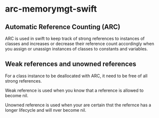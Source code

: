 # arc-memorymgt-swift

## Automatic Reference Counting (ARC)
   ARC is used in swift to keep track of strong references to instances of classes and 
   increases or decrease their reference count accordingly when you assign or unassign 
   instances of classes to constants and variables.

## Weak references and unowned references 
   For a class instance to be deallocated with ARC, it need to be free of all strong 
   references.
   
   Weak reference is used when you know that a reference is allowed to become nil.
   
   Unowned reference is used when your are certain thst the refernce has a longer lifecycle
   and will nver become nil.
